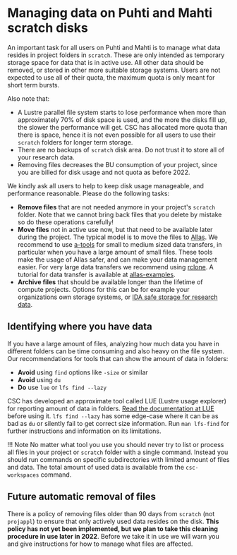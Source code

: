 # Managing data on Puhti and Mahti scratch disks

An important task for all users on Puhti and Mahti is to manage what data resides in project folders in `scratch`. These are only intended as temporary storage space for data that is in active use. All other data should be removed, or stored in other more suitable storage systems. Users are not expected to use all of their quota, the maximum quota is only meant for short term bursts. 

Also note that:

 * A Lustre parallel file system starts to lose performance when more than approximately 70% of disk space is used, and the more the disks fill up, the slower the performance will get. CSC has allocated more quota than there is space, hence it is not even possible for all users to use their `scratch` folders for longer term storage. 
 *  There are no backups of `scratch` disk area. Do not trust it to store all of your research data.
 *  Removing files decreases the BU consumption of your project, since you are billed for disk usage and not quota as before 2022. 

We kindly ask all users to help to keep disk usage manageable, and performance reasonable. Please do the following tasks:

* **Remove files** that are not needed anymore in your project's `scratch` folder. Note that we cannot bring back files that you delete by mistake so do these operations carefully!
* **Move files** not in active use now, but that need to be available later during the project. The typical model is to move the files to 
[Allas](../../data/Allas/index.md). We recommend to use [a-tools](../../data/Allas/using_allas/a_commands.md) for small to medium sized data transfers, in particular when you have a large amount of small files.  These tools make the usage of Allas safer, and can make your data management easier. For very large data transfers we recommend using [rclone](../../data/Allas/using_allas/rclone.md). A tutorial for data transfer is available at [allas-examples](../../data/Allas/allas-examples.md).
* **Archive files** that should be available longer than the lifetime of compute projects. Options for this can be for example your organizations own storage systems, or [IDA safe storage for research data](https://www.fairdata.fi/en/).


## Identifying where you have data

If you have a large amount of files, analyzing how much data you have in different folders can be time consuming and also heavy on the file system. Our recommendations for tools that can show the amount of data in folders:

* **Avoid** using `find` options like `-size` or similar
* **Avoid** using `du`
* **Do** use `lue` or `lfs find --lazy`

CSC has developed an approximate tool called LUE (Lustre usage explorer) for reporting amount of data in folders. [Read the documentation at LUE](../../support/tutorials/lue.md) before using it. `lfs find --lazy` has some edge-case where it can be as bad as `du` or silently fail to get correct size information. Run `man lfs-find` for further instructions and information on its limitations.

!!! Note
    No matter what tool you use you should never try to list or process all files in your project or `scratch` folder with a single command. Instead you should run commands on specific subdirectories with limited amount of files and data. The total amount of used data is available from the `csc-workspaces` command.

## Future automatic removal of files

There is a policy of removing files older than 90 days from `scratch` (not `projappl`) to ensure that only actively used data resides on the disk. **This policy has not yet been implemented, but we plan to take this cleaning procedure in use later in 2022**. Before we take it in use we will warn you and give instructions for how to manage what files are affected.



